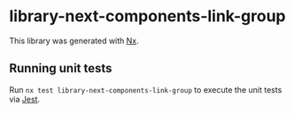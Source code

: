 # library-next-components-link-group

This library was generated with [Nx](https://nx.dev).

## Running unit tests

Run `nx test library-next-components-link-group` to execute the unit tests via [Jest](https://jestjs.io).
